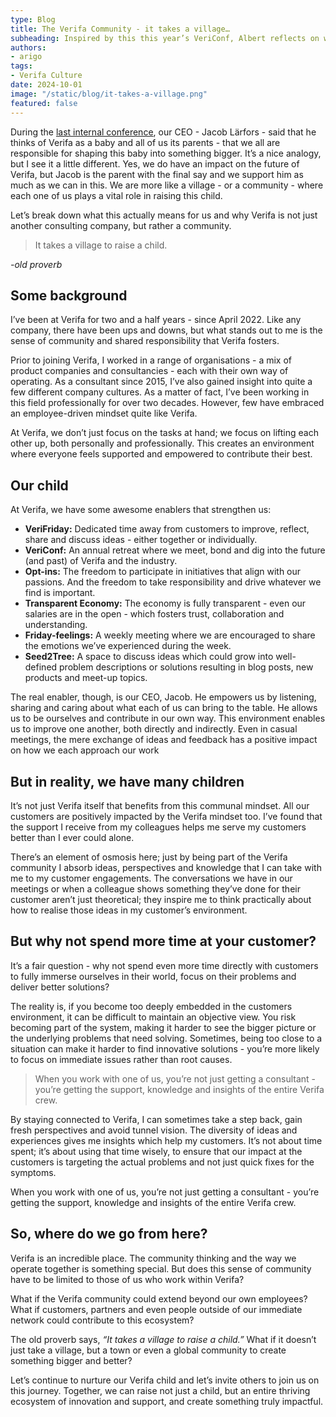```yaml
---
type: Blog
title: The Verifa Community - it takes a village…
subheading: Inspired by this this year’s VeriConf, Albert reflects on what makes Verifa an awesome place to work and how that benefits our customers as well as the crew.
authors:
- arigo
tags:
- Verifa Culture
date: 2024-10-01
image: "/static/blog/it-takes-a-village.png"
featured: false
---
```


During the [last internal conference](https://verifa.io/blog/vericonf-2024/), our CEO - Jacob Lärfors - said that he thinks of Verifa as a baby and all of us its parents - that we all are responsible for shaping this baby into something bigger. It’s a nice analogy, but I see it a little different. Yes, we do have an impact on the future of Verifa, but Jacob is the parent with the final say and we support him as much as we can in this. We are more like a village - or a community - where each one of us plays a vital role in raising this child.

Let’s break down what this actually means for us and why Verifa is not just another consulting company, but rather a community.

> It takes a village to raise a child.
>
*-old proverb*

## Some background

I’ve been at Verifa for two and a half years - since April 2022. Like any company, there have been ups and downs, but what stands out to me is the sense of community and shared responsibility that Verifa fosters.

Prior to joining Verifa, I worked in a range of organisations - a mix of product companies and consultancies - each with their own way of operating. As a consultant since 2015, I’ve also gained insight into quite a few different company cultures. As a matter of fact, I’ve been working in this field professionally for over two decades. However, few have embraced an employee-driven mindset quite like Verifa.

At Verifa, we don’t just focus on the tasks at hand; we focus on lifting each other up, both personally and professionally. This creates an environment where everyone feels supported and empowered to contribute their best.

## Our child

At Verifa, we have some awesome enablers that strengthen us:

- **VeriFriday:** Dedicated time away from customers to improve, reflect, share and discuss ideas - either together or individually.
- **VeriConf:** An annual retreat where we meet, bond and dig into the future (and past) of Verifa and the industry.
- **Opt-ins:** The freedom to participate in initiatives that align with our passions. And the freedom to take responsibility and drive whatever we find is important.
- **Transparent Economy:** The economy is fully transparent - even our salaries are in the open - which fosters trust, collaboration and understanding.
- **Friday-feelings:** A weekly meeting where we are encouraged to share the emotions we’ve experienced during the week.
- **Seed2Tree:** A space to discuss ideas which could grow into well-defined problem descriptions or solutions resulting in blog posts, new products and meet-up topics.

The real enabler, though, is our CEO, Jacob. He empowers us by listening, sharing and caring about what each of us can bring to the table. He allows us to be ourselves and contribute in our own way. This environment enables us to improve one another, both directly and indirectly. Even in casual meetings, the mere exchange of ideas and feedback has a positive impact on how we each approach our work

## But in reality, we have many children

It’s not just Verifa itself that benefits from this communal mindset. All our customers are positively impacted by the Verifa mindset too. I’ve found that the support I receive from my colleagues helps me serve my customers better than I ever could alone.

There’s an element of osmosis here; just by being part of the Verifa community I absorb ideas, perspectives and knowledge that I can take with me to my customer engagements. The conversations we have in our meetings or when a colleague shows something they’ve done for their customer aren’t just theoretical; they inspire me to think practically about how to realise those ideas in my customer’s environment.

## But why not spend more time at your customer?

It’s a fair question - why not spend even more time directly with customers to fully immerse ourselves in their world, focus on their problems and deliver better solutions?

The reality is, if you become too deeply embedded in the customers environment, it can be difficult to maintain an objective view. You risk becoming part of the system, making it harder to see the bigger picture or the underlying problems that need solving. Sometimes, being too close to a situation can make it harder to find innovative solutions - you’re more likely to focus on immediate issues rather than root causes.

> When you work with one of us, you’re not just getting a consultant - you’re getting the support, knowledge and insights of the entire Verifa crew.
>

By staying connected to Verifa, I can sometimes take a step back, gain fresh perspectives and avoid tunnel vision. The diversity of ideas and experiences gives me insights which help my customers. It’s not about time spent; it’s about using that time wisely, to ensure that our impact at the customers is targeting the actual problems and not just quick fixes for the symptoms.

When you work with one of us, you’re not just getting a consultant - you’re getting the support, knowledge and insights of the entire Verifa crew.

## So, where do we go from here?

Verifa is an incredible place. The community thinking and the way we operate together is something special. But does this sense of community have to be limited to those of us who work within Verifa?

What if the Verifa community could extend beyond our own employees? What if customers, partners and even people outside of our immediate network could contribute to this ecosystem?

The old proverb says, *“It takes a village to raise a child.”* What if it doesn’t just take a village, but a town or even a global community to create something bigger and better?

Let’s continue to nurture our Verifa child and let’s invite others to join us on this journey. Together, we can raise not just a child, but an entire thriving ecosystem of innovation and support, and create something truly impactful.
